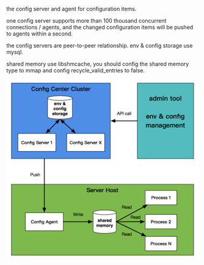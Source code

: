 
the config server and agent for configuration items.

one config server supports more than 100 thousand concurrent connections / agents,
and the changed configuration items will be pushed to agents within a second.

the config servers are peer-to-peer relationship. env & config storage use mysql.

shared memory use libshmcache, you should config the shared memory type to mmap
and config recycle_valid_entries to false.

![architect](images/architect.png)
